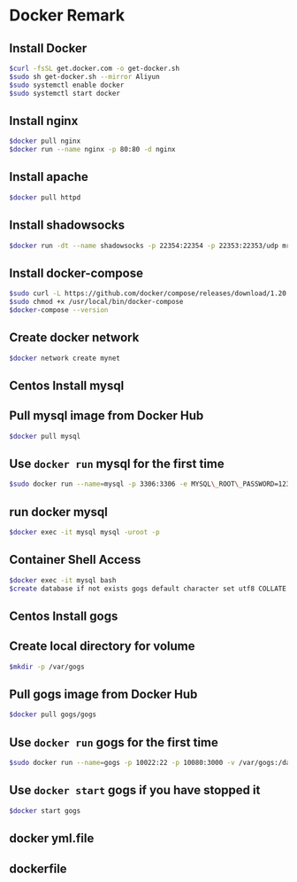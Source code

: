 # Docker Remark

## Install Docker

```bash
$curl -fsSL get.docker.com -o get-docker.sh
$sudo sh get-docker.sh --mirror Aliyun
$sudo systemctl enable docker
$sudo systemctl start docker
```

## Install nginx

```bash
$docker pull nginx
$docker run --name nginx -p 80:80 -d nginx
```

## Install apache

```bash
$docker pull httpd
```

## Install shadowsocks

```bash
$docker run -dt --name shadowsocks -p 22354:22354 -p 22353:22353/udp mritd/shadowsocks -m "ss-server" -s "-s 0.0.0.0 -p 22354 -m chacha20-ietf -k 密码 --fast-open" -x -e "kcpserver" -k "-t 127.0.0.1:22354 -l :22353 -mode fast2 -dscp 46 -mtu 1350 -crypt salsa20 -datashard 7 -parityshard 3 -interval 10 -key kcp密码"
```

## Install docker-compose

```bash
$sudo curl -L https://github.com/docker/compose/releases/download/1.20.0/docker-compose-`uname -s`-`uname -m` -o /usr/local/bin/docker-compose
$sudo chmod +x /usr/local/bin/docker-compose
$docker-compose --version
```

## Create docker network

```bash
$docker network create mynet
```

## Centos Install mysql

## Pull mysql image from Docker Hub

```bash
$docker pull mysql
```

## Use `docker run` mysql for the first time

```bash
$sudo docker run --name=mysql -p 3306:3306 -e MYSQL\_ROOT\_PASSWORD=123456 -d mysql --net mynet
```

## run docker mysql

```bash
$docker exec -it mysql mysql -uroot -p
```

## Container Shell Access

```bash
$docker exec -it mysql bash
$create database if not exists gogs default character set utf8 COLLATE utf8_general_ci
```

## Centos Install gogs

## Create local directory for volume

```bash
$mkdir -p /var/gogs
```

## Pull gogs image from Docker Hub

```bash
$docker pull gogs/gogs
```

## Use `docker run` gogs for the first time

```bash
$sudo docker run --name=gogs -p 10022:22 -p 10080:3000 -v /var/gogs:/data -d gogs/gogs --net mynet
```

## Use `docker start` gogs if you have stopped it

```bash
$docker start gogs
```

## docker yml.file

## dockerfile

